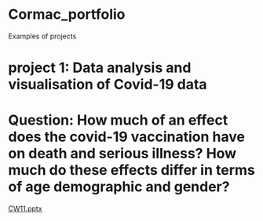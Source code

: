 # Cormac_portfolio
Examples of projects

# project 1: Data analysis and visualisation of Covid-19 data
# Question: How much of an effect does the covid-19 vaccination have on death and serious illness? How much do these effects differ in terms of age demographic and gender?

[CW11.pptx](https://github.com/Cormac91/Cormac_portfolio/files/9192838/CW11.pptx)

